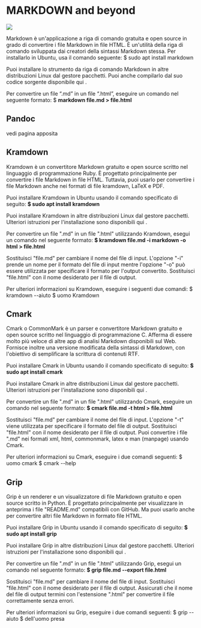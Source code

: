 # MARKDOWN and beyond

![](https://miro.medium.com/max/1400/1*zv16_HpmtjBQ3QfObwGkiA.jpeg)

Markdown è un'applicazione a riga di comando gratuita e open source in grado di convertire i file Markdown in file HTML. È un'utilità della riga di comando sviluppata dai creatori della sintassi Markdown stessa. Per installarlo in Ubuntu, usa il comando seguente:
	$ sudo apt install markdown

Puoi installare lo strumento da riga di comando Markdown in altre distribuzioni Linux dal gestore pacchetti. Puoi anche compilarlo dal suo codice sorgente disponibile qui .

Per convertire un file “.md” in un file “.html”, eseguire un comando nel seguente formato:	$ **markdown file.md > file.html**


## Pandoc

vedi pagina apposita



## Kramdown

Kramdown è un convertitore Markdown gratuito e open source scritto nel linguaggio di programmazione Ruby. 
È progettato principalmente per convertire i file Markdown in file HTML. 
Tuttavia, puoi usarlo per convertire i file Markdown anche nei formati di file kramdown, LaTeX e PDF.

Puoi installare Kramdown in Ubuntu usando il comando specificato di seguito: **$ sudo apt install kramdown**

Puoi installare Kramdown in altre distribuzioni Linux dal gestore pacchetti. 
Ulteriori istruzioni per l'installazione sono disponibili qui .

Per convertire un file ".md" in un file ".html" utilizzando Kramdown, esegui un comando nel seguente formato: **$ kramdown file.md -i markdown -o html > file.html**

Sostituisci "file.md" per cambiare il nome del file di input. 
L'opzione "-i" prende un nome per il formato del file di input mentre l'opzione "-o" può essere utilizzata per specificare il formato per l'output convertito. Sostituisci "file.html" con il nome desiderato per il file di output.

Per ulteriori informazioni su Kramdown, eseguire i seguenti due comandi:
$ kramdown --aiuto
$ uomo Kramdown

## Cmark

Cmark o CommonMark è un parser e convertitore Markdown gratuito e open source scritto nel linguaggio di programmazione C. 
Afferma di essere molto più veloce di altre app di analisi Markdown disponibili sul Web. 
Fornisce inoltre una versione modificata della sintassi di Markdown, con l'obiettivo di semplificare la scrittura di contenuti RTF.

Puoi installare Cmark in Ubuntu usando il comando specificato di seguito:	**$ sudo apt install cmark**

Puoi installare Cmark in altre distribuzioni Linux dal gestore pacchetti. 
Ulteriori istruzioni per l'installazione sono disponibili qui .

Per convertire un file ".md" in un file ".html" utilizzando Cmark, eseguire un comando nel seguente formato:	**$ cmark file.md -t html > file.html**

Sostituisci "file.md" per cambiare il nome del file di input. 
L'opzione "-t" viene utilizzata per specificare il formato del file di output. 
Sostituisci "file.html" con il nome desiderato per il file di output. 
Puoi convertire i file ".md" nei formati xml, html, commonmark, latex e man (manpage) usando Cmark.

Per ulteriori informazioni su Cmark, eseguire i due comandi seguenti:
	$ uomo cmark
	$ cmark --help

## Grip

Grip è un renderer e un visualizzatore di file Markdown gratuito e open source scritto in Python. 
È progettato principalmente per visualizzare in anteprima i file "README.md" compatibili con GitHub. Ma puoi usarlo anche per convertire altri file Markdown in formato file HTML.

Puoi installare Grip in Ubuntu usando il comando specificato di seguito:	**$ sudo apt install grip**

Puoi installare Grip in altre distribuzioni Linux dal gestore pacchetti. 
Ulteriori istruzioni per l'installazione sono disponibili qui .

Per convertire un file ".md" in un file ".html" utilizzando Grip, esegui un comando nel seguente formato:	**$ grip file.md --export file.html**

Sostituisci "file.md" per cambiare il nome del file di input. 
Sostituisci "file.html" con il nome desiderato per il file di output. 
Assicurati che il nome del file di output termini con l'estensione ".html" per convertire il file correttamente senza errori.

Per ulteriori informazioni su Grip, eseguire i due comandi seguenti:
	$ grip --aiuto
	$ dell'uomo presa


